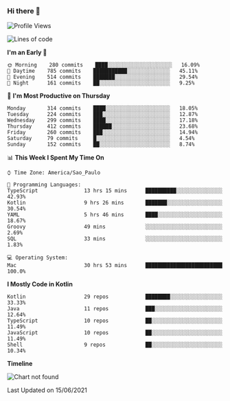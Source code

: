 ### Hi there 👋

<!--
**fernandonogueira/fernandonogueira** is a ✨ _special_ ✨ repository because its `README.md` (this file) appears on your GitHub profile.

Here are some ideas to get you started:

- 🔭 I’m currently working on ...
- 🌱 I’m currently learning ...
- 👯 I’m looking to collaborate on ...
- 🤔 I’m looking for help with ...
- 💬 Ask me about ...
- 📫 How to reach me: ...
- 😄 Pronouns: ...
- ⚡ Fun fact: ...
-->

<!--START_SECTION:waka-->
![Profile Views](http://img.shields.io/badge/Profile%20Views-2-blue)

![Lines of code](https://img.shields.io/badge/From%20Hello%20World%20I%27ve%20Written-568290%20lines%20of%20code-blue)

**I'm an Early 🐤** 

```text
🌞 Morning    280 commits    ████░░░░░░░░░░░░░░░░░░░░░   16.09% 
🌆 Daytime    785 commits    ███████████░░░░░░░░░░░░░░   45.11% 
🌃 Evening    514 commits    ███████░░░░░░░░░░░░░░░░░░   29.54% 
🌙 Night      161 commits    ██░░░░░░░░░░░░░░░░░░░░░░░   9.25%

```
📅 **I'm Most Productive on Thursday** 

```text
Monday       314 commits    ████░░░░░░░░░░░░░░░░░░░░░   18.05% 
Tuesday      224 commits    ███░░░░░░░░░░░░░░░░░░░░░░   12.87% 
Wednesday    299 commits    ████░░░░░░░░░░░░░░░░░░░░░   17.18% 
Thursday     412 commits    ██████░░░░░░░░░░░░░░░░░░░   23.68% 
Friday       260 commits    ███░░░░░░░░░░░░░░░░░░░░░░   14.94% 
Saturday     79 commits     █░░░░░░░░░░░░░░░░░░░░░░░░   4.54% 
Sunday       152 commits    ██░░░░░░░░░░░░░░░░░░░░░░░   8.74%

```


📊 **This Week I Spent My Time On** 

```text
⌚︎ Time Zone: America/Sao_Paulo

💬 Programming Languages: 
TypeScript               13 hrs 15 mins      ██████████░░░░░░░░░░░░░░░   42.93% 
Kotlin                   9 hrs 26 mins       ███████░░░░░░░░░░░░░░░░░░   30.54% 
YAML                     5 hrs 46 mins       ████░░░░░░░░░░░░░░░░░░░░░   18.67% 
Groovy                   49 mins             ░░░░░░░░░░░░░░░░░░░░░░░░░   2.69% 
SQL                      33 mins             ░░░░░░░░░░░░░░░░░░░░░░░░░   1.83%

💻 Operating System: 
Mac                      30 hrs 53 mins      █████████████████████████   100.0%

```

**I Mostly Code in Kotlin** 

```text
Kotlin                   29 repos            ████████░░░░░░░░░░░░░░░░░   33.33% 
Java                     11 repos            ███░░░░░░░░░░░░░░░░░░░░░░   12.64% 
TypeScript               10 repos            ██░░░░░░░░░░░░░░░░░░░░░░░   11.49% 
JavaScript               10 repos            ██░░░░░░░░░░░░░░░░░░░░░░░   11.49% 
Shell                    9 repos             ██░░░░░░░░░░░░░░░░░░░░░░░   10.34%

```


**Timeline**

![Chart not found](https://raw.githubusercontent.com/fernandonogueira/fernandonogueira/master/charts/bar_graph.png) 


 Last Updated on 15/06/2021
<!--END_SECTION:waka-->
